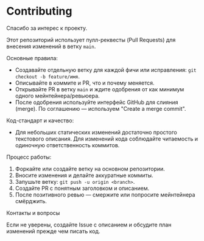 # Contributing

Спасибо за интерес к проекту.

Этот репозиторий использует пулл-реквесты (Pull Requests) для внесения изменений в ветку `main`.

Основные правила:

- Создавайте отдельную ветку для каждой фичи или исправления: `git checkout -b feature/имя`.
- Описывайте в коммите и PR, что и почему меняется.
- Открывайте PR в ветку `main` и ждите одобрения от как минимум одного мейнтейнера/ревьюера.
- После одобрения используйте интерфейс GitHub для слияния (merge). По соглашению — используем "Create a merge commit".

Код-стандарт и качество:

- Для небольших статических изменений достаточно простого текстового описания. Для изменений кода соблюдайте читаемость и одиночную ответственность коммитов.

Процесс работы:

1. Форкайте или создайте ветку на основном репозитории.
2. Вносите изменения и делайте аккуратные коммиты.
3. Запушьте ветку: `git push -u origin <branch>`.
4. Создайте PR с понятным заголовком и описанием.
5. После позитивного ревью — смержите или попросите мейнтейнера смёрджить.

Контакты и вопросы

Если не уверены, создайте Issue с описанием и обсудите план изменений прежде чем писать код.
